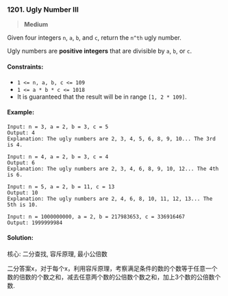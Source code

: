 ### 1201. Ugly Number III

> **Medium**

Given four integers `n`, `a`, `b`, and `c`, return the `n^th` ugly number.

Ugly numbers are **positive integers** that are divisible by `a`, `b`, or `c`.

#### Constraints:

* `1 <= n, a, b, c <= 109`
* `1 <= a * b * c <= 1018`
* It is guaranteed that the result will be in range `[1, 2 * 109]`.

#### Example:
```
Input: n = 3, a = 2, b = 3, c = 5
Output: 4
Explanation: The ugly numbers are 2, 3, 4, 5, 6, 8, 9, 10... The 3rd is 4.
```

```
Input: n = 4, a = 2, b = 3, c = 4
Output: 6
Explanation: The ugly numbers are 2, 3, 4, 6, 8, 9, 10, 12... The 4th is 6.
```

```
Input: n = 5, a = 2, b = 11, c = 13
Output: 10
Explanation: The ugly numbers are 2, 4, 6, 8, 10, 11, 12, 13... The 5th is 10.
```

```
Input: n = 1000000000, a = 2, b = 217983653, c = 336916467
Output: 1999999984
```

#### Solution:

核心: 二分查找, 容斥原理, 最小公倍数

二分答案x，对于每个x，利用容斥原理，考察满足条件的数的个数等于任意一个数的倍数的个数之和，减去任意两个数的公倍数个数之和，加上3个数的公倍数个数.
